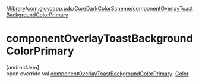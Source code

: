 //[library](../../../index.md)/[com.glovoapp.uds](../index.md)/[CoreDarkColorScheme](index.md)/[componentOverlayToastBackgroundColorPrimary](component-overlay-toast-background-color-primary.md)

# componentOverlayToastBackgroundColorPrimary

[androidJvm]\
open override val [componentOverlayToastBackgroundColorPrimary](component-overlay-toast-background-color-primary.md): [Color](https://developer.android.com/reference/kotlin/androidx/compose/ui/graphics/Color.html)
